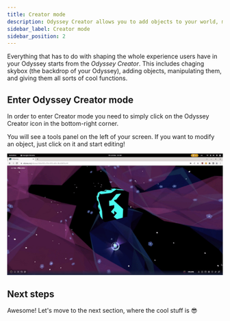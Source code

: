 ```yaml
---
title: Creator mode
description: Odyssey Creator allows you to add objects to your world, modify them, assign them functions, change skybox, and personalise the whole Odyssey experience for your users. These tutorials show you how to get the best out of it. 
sidebar_label: Creator mode
sidebar_position: 2
---
```


Everything that has to do with shaping the whole experience users have in your Odyssey starts from the *Odyssey Creator*. This includes chaging skybox (the backdrop of your Odyssey), adding objects, manipulating them, and giving them all sorts of cool functions. 

## Enter Odyssey Creator mode

In order to enter Creator mode you need to simply click on the Odyssey Creator icon in the bottom-right corner.

You will see a tools panel on the left of your screen. If you want to modify an object, just click on it and start editing!

![Gif showing how to enter creator mode](img/enter-creator-mode.gif)

## Next steps

Awesome! Let's move to the next section, where the cool stuff is 😎